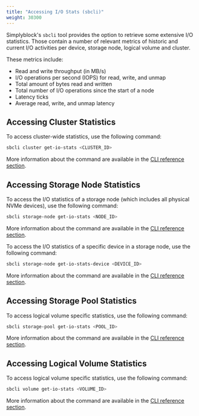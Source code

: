 ```yaml
---
title: "Accessing I/O Stats (sbcli)"
weight: 30300
---
```


Simplyblock's `sbcli` tool provides the option to retrieve some extensive I/O statistics. Those contain a number of
relevant metrics of historic and current I/O activities per device, storage node, logical volume and cluster.

These metrics include:

- Read and write throughput (in MB/s)
- I/O operations per second (IOPS) for read, write, and unmap
- Total amount of bytes read and written
- Total number of I/O operations since the start of a node
- Latency ticks
- Average read, write, and unmap latency

## Accessing Cluster Statistics

To access cluster-wide statistics, use the following command:

```bash title="Accessing cluster-wide I/O statistics"
sbcli cluster get-io-stats <CLUSTER_ID>
```

More information about the command are available in the
[CLI reference section](../../reference/cli/cluster.md#gets-a-clusters-io-statistics).

## Accessing Storage Node Statistics

To access the I/O statistics of a storage node (which includes all physical NVMe devices), use the following command:

```bash title="Accessing storage node I/O statistics"
sbcli storage-node get-io-stats <NODE_ID>
```

More information about the command are available in the
[CLI reference section](../../reference/cli/storage-node.md#gets-storage-node-io-statistics).

To access the I/O statistics of a specific device in a storage node, use the following command:

```bash title="Accessing storage node device I/O statistics"
sbcli storage-node get-io-stats-device <DEVICE_ID>
```

More information about the command are available in the
[CLI reference section](../../reference/cli/storage-pool.md#gets-a-devices-io-statistics).

## Accessing Storage Pool Statistics

To access logical volume specific statistics, use the following command:

```bash title="Accessing storage pool I/O statistics"
sbcli storage-pool get-io-stats <POOL_ID>
```

More information about the command are available in the
[CLI reference section](../../reference/cli/storage-pool.md#gets-a-storage-pools-io-statistics).

## Accessing Logical Volume Statistics

To access logical volume specific statistics, use the following command:

```bash title="Accessing logical volume I/O statistics"
sbcli volume get-io-stats <VOLUME_ID>
```

More information about the command are available in the
[CLI reference section](../../reference/cli/volume.md#gets-a-logical-volumes-io-statistics).
